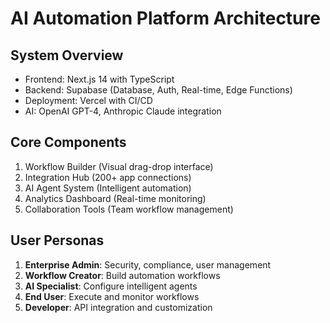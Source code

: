 # AI Automation Platform Architecture

## System Overview
- Frontend: Next.js 14 with TypeScript
- Backend: Supabase (Database, Auth, Real-time, Edge Functions)
- Deployment: Vercel with CI/CD
- AI: OpenAI GPT-4, Anthropic Claude integration

## Core Components
1. Workflow Builder (Visual drag-drop interface)
2. Integration Hub (200+ app connections)
3. AI Agent System (Intelligent automation)
4. Analytics Dashboard (Real-time monitoring)
5. Collaboration Tools (Team workflow management)

## User Personas
1. **Enterprise Admin**: Security, compliance, user management
2. **Workflow Creator**: Build automation workflows
3. **AI Specialist**: Configure intelligent agents
4. **End User**: Execute and monitor workflows
5. **Developer**: API integration and customization